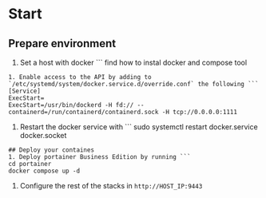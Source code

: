 # Start
## Prepare environment
1. Set a host with docker ```
find how to instal docker and compose tool
```
1. Enable access to the API by adding to `/etc/systemd/system/docker.service.d/override.conf` the following ```
[Service]
ExecStart=
ExecStart=/usr/bin/dockerd -H fd:// --containerd=/run/containerd/containerd.sock -H tcp://0.0.0.0:1111
```
1. Restart the docker service with ```
sudo systemctl restart docker.service docker.socket
```
## Deploy your containes
1. Deploy portainer Business Edition by running ```
cd portainer
docker compose up -d
```
1. Configure the rest of the stacks in `http://HOST_IP:9443`